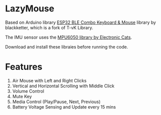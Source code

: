 # LazyMouse
Based on Arduino library [ESP32 BLE Combo Keyboard & Mouse](https://github.com/blackketter/ESP32-BLE-Combo.git) library by blackketter, which is a fork of T-vK Library.

The IMU sensor uses the [MPU6050 library by Electronic Cats](https://github.com/ElectronicCats/mpu6050.git).

Download and install these libraies before running the code.
# Features
1) Air Mouse with Left and Right Clicks 
2) Vertical and Horizontal Scrolling with Middle Click
3) Volume Control
4) Mute Key
5) Media Control (Play/Pause, Next, Previous)
6) Battery Voltage Sensing and Update every 15 mins
